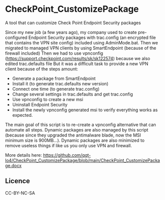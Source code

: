 # CheckPoint_CustomizePackage
A tool that can customize Check Point Endpoint Security packages

Since my new job (a few years ago), my company used to create pre-configured Endpoint Security packages with trac.config (an encrypted file that contains the VPN site config) included using AdminMode.bat.
Then we migrated to managed VPN clients by using SmartEndpoint (because of the firewall included)
Then we had to use vpnconfig (https://support.checkpoint.com/results/sk/sk122574) because we also edited trac.defaults file
But it was a difficult task to provide a new VPN client because of the steps amount:
-	Generate a package from SmartEndpoint
-	Install it (to generate trac.defaults new version)
-	Connect one time (to generate trac.config)
-	Change several settings in trac.defaults and get trac.config 
-	Use vpnconfig to create a new msi
-	Uninstall Endpoint Security 
-	Install the newly vpnconfig generated msi to verify everything works as expected.

The main goal of this script is to re-create a vpnconfig alternative that can automate all steps. Dynamic packages are also managed by this script (because since they upgraded the antimalware blade, now the MSI minimum size is 900MB...).
Dynamic packages are also minimized to remove useless things if like us you only use VPN and firewall.

More details here: https://github.com/qqt-lo4/CheckPoint_CustomizePackage/blob/main/CheckPoint_CustomizePackage.docx 

## Licence
CC-BY-NC-SA
